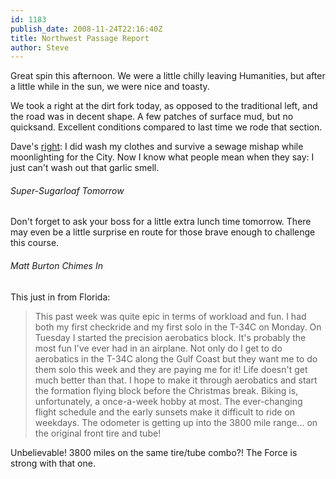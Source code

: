 ```yaml
---
id: 1183
publish_date: 2008-11-24T22:16:40Z
title: Northwest Passage Report
author: Steve
---
```

Great spin this afternoon. We were a little chilly leaving Humanities, but after a little while in the sun, we were nice and toasty.

We took a right at the dirt fork today, as opposed to the traditional left, and the road was in decent shape. A few patches of surface mud, but no quicksand. Excellent conditions compared to last time we rode that section.

Dave's [right](http://www.flagstafffrenzy.org/2008/11/24/northwest-passage-2#comment-1107): I did wash my clothes and survive a sewage mishap while moonlighting for the City. Now I know what people mean when they say: I just can't wash out that garlic smell.

###### Super-Sugarloaf Tomorrow

Don't forget to ask your boss for a little extra lunch time tomorrow. There may even be a little surprise en route for those brave enough to challenge this course.

###### Matt Burton Chimes In

This just in from Florida:

> This past week was quite epic in terms of workload and fun. I had both my first checkride and my first solo in the T-34C on Monday. On Tuesday I started the precision aerobatics block. It's probably the most fun I've ever had in an airplane. Not only do I get to do aerobatics in the T-34C along the Gulf Coast but they want me to do them solo this week and they are paying me for it! Life doesn't get much better than that. I hope to make it through aerobatics and start the formation flying block before the Christmas break. Biking is, unfortunately, a once-a-week hobby at most. The ever-changing flight schedule and the early sunsets make it difficult to ride on weekdays. The odometer is getting up into the 3800 mile range... on the original front tire and tube!

Unbelievable! 3800 miles on the same tire/tube combo?! The Force is strong with that one.
